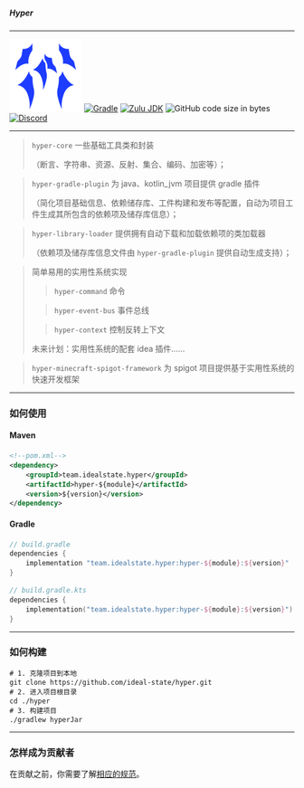 ##### Hyper

------------------------------------------------------------------------------

<img src="./.idea/icon.png" alt="Hyper LOGO" width="" height="auto"></img>
[![Gradle](https://img.shields.io/badge/Gradle-v8%2E5-g?logo=gradle&style=flat-square)](https://gradle.org/)
[![Zulu JDK](https://img.shields.io/badge/Zulu%20JDK-8-blue?style=flat-square)](https://www.azul.com/downloads/?package=jdk#zulu)
![GitHub code size in bytes](https://img.shields.io/github/languages/code-size/ideal-state/hyper?style=flat-square&logo=github)
[![Discord](https://img.shields.io/discord/1191122625389396098?style=flat-square&logo=discord)](https://discord.gg/DdGhNzAu2r)

[//]: # (![GitHub Actions Workflow Status]&#40;https://img.shields.io/github/actions/workflow/status/ideal-state/hyper/release.yml?style=flat-square&#41;)
[//]: # (![GitHub Release]&#40;https://img.shields.io/github/v/release/ideal-state/hyper?style=flat-square&#41;)

------------------------------------------------------------------------------

> `hyper-core` 一些基础工具类和封装
> 
> （断言、字符串、资源、反射、集合、编码、加密等）；

> `hyper-gradle-plugin` 为 java、kotlin_jvm 项目提供 gradle 插件
> 
> （简化项目基础信息、依赖储存库、工件构建和发布等配置，自动为项目工件生成其所包含的依赖项及储存库信息）；

> `hyper-library-loader` 提供拥有自动下载和加载依赖项的类加载器
> 
> （依赖项及储存库信息文件由 `hyper-gradle-plugin` 提供自动生成支持）；

> 简单易用的实用性系统实现
> 
>> `hyper-command` 命令
>
>> `hyper-event-bus` 事件总线
>
>> `hyper-context` 控制反转上下文
>
> 未来计划：实用性系统的配套 idea 插件……

> `hyper-minecraft-spigot-framework` 为 spigot 项目提供基于实用性系统的快速开发框架

------------------------------------------------------------------------------

### 如何使用

#### Maven
```xml
<!--pom.xml-->
<dependency>
    <groupId>team.idealstate.hyper</groupId>
    <artifactId>hyper-${module}</artifactId>
    <version>${version}</version>
</dependency>
```

#### Gradle
```groovy
// build.gradle
dependencies {
    implementation "team.idealstate.hyper:hyper-${module}:${version}"
}
```
```kotlin
// build.gradle.kts
dependencies {
    implementation("team.idealstate.hyper:hyper-${module}:${version}")
}
```

------------------------------------------------------------------------------

### 如何构建

```shell
# 1. 克隆项目到本地
git clone https://github.com/ideal-state/hyper.git
# 2. 进入项目根目录
cd ./hyper
# 3. 构建项目
./gradlew hyperJar
```

------------------------------------------------------------------------------

### 怎样成为贡献者

在贡献之前，你需要了解[相应的规范](https://github.com/ideal-state)。
